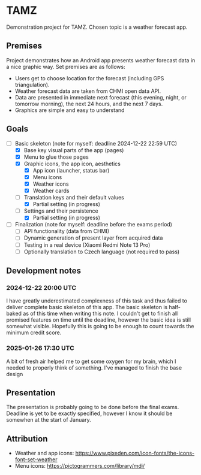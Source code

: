 # TAMZ
Demonstration project for TAMZ. Chosen topic is a weather forecast app.

## Premises
Project demonstrates how an Android app presents weather forecast data
in a nice graphic way. Set premises are as follows:
- Users get to choose location for the forecast (including GPS triangulation).
- Weather forecast data are taken from CHMI open data API.
- Data are presented in immediate next forecast (this evening, night,
  or tomorrow morning), the next 24 hours, and the next 7 days.
- Graphics are simple and easy to understand

## Goals
- [ ] Basic skeleton (note for myself: deadline 2024-12-22 22:59 UTC)
  - [x] Base key visual parts of the app (pages)
  - [x] Menu to glue those pages
  - [x] Graphic icons, the app icon, aesthetics
    - [x] App icon (launcher, status bar)
    - [x] Menu icons
    - [x] Weather icons
    - [x] Weather cards
  - [ ] Translation keys and their default values
    - [x] Partial setting (in progress)
  - [ ] Settings and their persistence
    - [x] Partial setting (in progress)
- [ ] Finalization (note for myself: deadline before the exams period)
  - [ ] API functionality (data from CHMI)
  - [ ] Dynamic generation of present layer from acquired data
  - [ ] Testing in a real device (Xiaomi Redmi Note 13 Pro)
  - [ ] Optionally translation to Czech language (not required to pass)

## Development notes
### 2024-12-22 20:00 UTC
I have greatly underestimated complexness of this task and thus
failed to deliver complete basic skeleton of this app. The basic
skeleton is half-baked as of this time when writing this note.
I couldn't get to finish all promised features on time until
the deadline, however the basic idea is still somewhat visible.
Hopefully this is going to be enough to count towards the minimum
credit score.

### 2025-01-26 17:30 UTC
A bit of fresh air helped me to get some oxygen for my brain,
which I needed to properly think of something. I've managed
to finish the base design

## Presentation
The presentation is probably going to be done before the final exams.
Deadline is yet to be exactly specified, however I know it should be
somewhen at the start of January.

## Attribution
- Weather and app icons:
  https://www.pixeden.com/icon-fonts/the-icons-font-set-weather
- Menu icons:
  https://pictogrammers.com/library/mdi/
